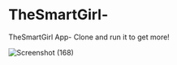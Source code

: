 # TheSmartGirl-
TheSmartGirl App- Clone and run it to get more!

![Screenshot (168)](https://user-images.githubusercontent.com/52289151/154694688-1f710186-9a72-4f5f-a242-0a03a1125d9a.png)
